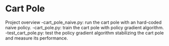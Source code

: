 # Cart Pole

Project overview
-cart_pole_naive.py: run the cart pole with an hard-coded naive policy.
-cart_pole.py: train the cart pole with policy gradient algorithm.
-test_cart_pole.py: test the policy gradient algorithm stabilizing the cart pole and measure its performance.
 
